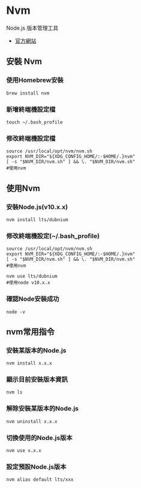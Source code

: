 # Nvm

Node.js 版本管理工具

- [官方網站](https://github.com/creationix/nvm)

## 安裝 Nvm

### 使用Homebrew安裝

```
brew install nvm
```

### 新增終端機設定檔

```
touch ~/.bash_profile
```

### 修改終端機設定檔

```
source /usr/local/opt/nvm/nvm.sh
export NVM_DIR="${XDG_CONFIG_HOME/:-$HOME/.}nvm"
[ -s "$NVM_DIR/nvm.sh" ] && \. "$NVM_DIR/nvm.sh"
#使用nvm
```

## 使用Nvm

### 安裝Node.js(v10.x.x)

```
nvm install lts/dubnium
```

### 修改終端機設定(~/.bash_profile)

```
source /usr/local/opt/nvm/nvm.sh
export NVM_DIR="${XDG_CONFIG_HOME/:-$HOME/.}nvm"
[ -s "$NVM_DIR/nvm.sh" ] && \. "$NVM_DIR/nvm.sh"
#使用nvm

nvm use lts/dubnium
#使用node v10.x.x
```

### 確認Node安裝成功

```
node -v
```

## nvm常用指令

### 安裝某版本的Node.js

```
nvm install x.x.x
```

### 顯示目前安裝版本資訊

```
nvm ls
```

### 解除安裝某版本的Node.js

```
nvm uninstall x.x.x
```

### 切換使用的Node.js版本

```
nvm use x.x.x
```

### 設定預設Node.js版本

```
nvm alias default lts/xxx
```
